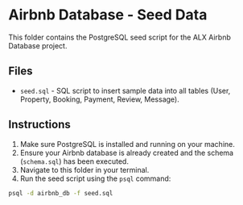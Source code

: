 # Airbnb Database - Seed Data

This folder contains the PostgreSQL seed script for the ALX Airbnb Database project.

## Files

- `seed.sql` - SQL script to insert sample data into all tables (User, Property, Booking, Payment, Review, Message).

## Instructions

1. Make sure PostgreSQL is installed and running on your machine.
2. Ensure your Airbnb database is already created and the schema (`schema.sql`) has been executed.
3. Navigate to this folder in your terminal.
4. Run the seed script using the `psql` command:

```bash
psql -d airbnb_db -f seed.sql

